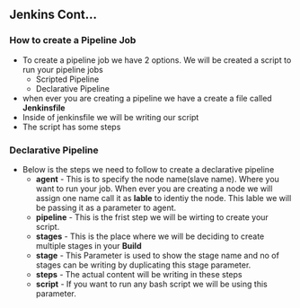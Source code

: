 ## Jenkins Cont...

### How to create a Pipeline Job
- To create a pipeline job we have 2 options. We will be created a script to run your pipeline jobs
    - Scripted Pipeline
    - Declarative Pipeline
- when ever you are creating a pipeline we have a create a file called **Jenkinsfile**
- Inside of jenkinsfile we will be writing our script
- The script has some steps

### Declarative Pipeline
- Below is the steps we need to follow to create a declarative pipeline
    - **agent** - This is to specify the node name(slave name). Where you want to run your job. When ever you are creating a node we will assign one name call it as **lable** to identiy the node. This lable we will be passing it as a parameter to agent.
    - **pipeline** - This is the frist step we will be wirting to create your script.
    - **stages** - This is the place where we will be deciding to create multiple stages in your **Build**
    - **stage** - This Parameter is used to show the stage name and no of stages can be writing by duplicating this stage parameter.
    - **steps** - The actual content will be writing in these steps
    - **script** - If you want to run any bash script we will be using this parameter.